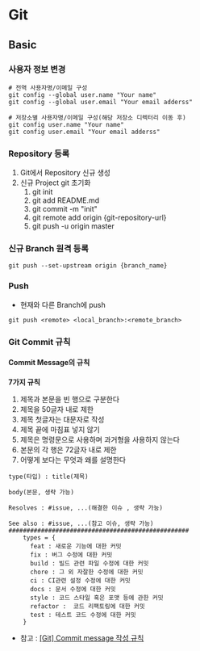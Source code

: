 # Git

## Basic

### 사용자 정보 변경

```
# 전역 사용자명/이메일 구성
git config --global user.name "Your name"
git config --global user.email "Your email adderss"

# 저장소별 사용자명/이메일 구성(해당 저장소 디렉터리 이동 후)
git config user.name "Your name"
git config user.email "Your email adderss"
```

### Repository 등록

1. Git에서 Repository 신규 생성
2. 신규 Project git 초기화
    1. git init
    2. git add README.md
    3. git commit -m "init"
    4. git remote add origin {git-repository-url}
    5. git push -u origin master

### 신규 Branch 원격 등록

```
git push --set-upstream origin {branch_name}
```

### Push

- 현재와 다른 Branch에 push
```
git push <remote> <local_branch>:<remote_branch>
```


### Git Commit 규칙


#### Commit Message의 규칙
**7가지 규칙**

1. 제목과 본문을 빈 행으로 구분한다
2. 제목을 50글자 내로 제한
3. 제목 첫글자는 대문자로 작성
4. 제목 끝에 마침표 넣지 않기
5. 제목은 명령문으로 사용하며 과거형을 사용하지 않는다
6. 본문의 각 행은 72글자 내로 제한
7. 어떻게 보다는 무엇과 왜를 설명한다

```
type(타입) : title(제목)

body(본문, 생략 가능)

Resolves : #issue, ...(해결한 이슈 , 생략 가능)

See also : #issue, ...(참고 이슈, 생략 가능)
##################################################
    types = {
      feat : 새로운 기능에 대한 커밋
      fix : 버그 수정에 대한 커밋
      build : 빌드 관련 파일 수정에 대한 커밋
      chore : 그 외 자잘한 수정에 대한 커밋
      ci : CI관련 설정 수정에 대한 커밋
      docs : 문서 수정에 대한 커밋
      style : 코드 스타일 혹은 포맷 등에 관한 커밋
      refactor :  코드 리팩토링에 대한 커밋
      test : 테스트 코드 수정에 대한 커밋
    } 
```

- 참고 : [[Git] Commit message 작성 규칙](https://velog.io/@djh20/Git-%EC%A0%9C%EB%8C%80%EB%A1%9C-%EC%82%AC%EC%9A%A9%ED%95%B4%EB%B3%B4%EC%9E%90)
